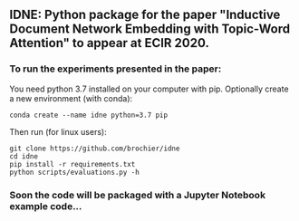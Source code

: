## **IDNE**: Python package for the paper "Inductive Document Network Embedding with Topic-Word Attention" to appear at ECIR 2020.

### To run the experiments presented in the paper:

You need python 3.7 installed on your computer with pip. Optionally create a new environment (with conda):
    
    conda create --name idne python=3.7 pip
    
Then run (for linux users):

    git clone https://github.com/brochier/idne
    cd idne
    pip install -r requirements.txt 
    python scripts/evaluations.py -h
  

### Soon the code will be packaged with a Jupyter Notebook example code... 
 
 
